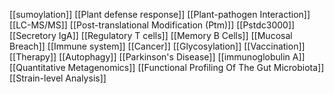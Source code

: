 [[sumoylation]]
[[Plant defense response]]
[[Plant-pathogen Interaction]]
[[LC-MS/MS]]
[[Post-translational Modification (Ptm)]]
[[Pstdc3000]]
[[Secretory IgA]]
[[Regulatory T cells]]
[[Memory B Cells]]
[[Mucosal Breach]]
[[Immune system]]
[[Cancer]]
[[Glycosylation]]
[[Vaccination]]
[[Therapy]]
[[Autophagy]]
[[Parkinson's Disease]]
[[immunoglobulin A]]
[[Quantitative Metagenomics]]
[[Functional Profiling Of The Gut Microbiota]]
[[Strain-level Analysis]]
